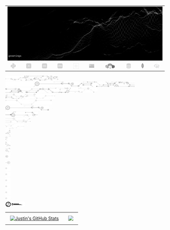<table align="center" border="0" cellspacing="0" cellpadding="0">
  <tr>
    <td colspan="10" border="0" cellspacing="0" cellpadding="0" >
      <a href="https://wallpaperaccess.com/black-digital"> 
        <img src="./images/quantized_relief_adjusted_with_sfmono.png" href="https://wallpaperaccess.com/black-digital"/>
      <a>
    </td>
  </tr>
  <tr>
    <td align="center">
      <a href="https://www.python.org/">
        <img src="./images/languages_icons/python-16.png"/>
        </a>
    </td>
    <td align="center">
      <a href="https://developer.mozilla.org/en-US/docs/Web/JavaScript">
        <img src="./images/languages_icons/js-16.png"/>
      </a>
    </td>
    <td align="center">
      <a href="https://developer.mozilla.org/en-US/docs/Web/CSS">
        <img src="./images/languages_icons/css-16.png"/>
      </a>
    </td>
    <td align="center">
      <a href="https://developer.mozilla.org/en-US/docs/Web/HTML">
        <img src="./images/languages_icons/html-16.png"/>
      </a>
    </td>
    <td align="center">
      <a href="https://www.tableau.com/">
        <img src="./images/languages_icons/tableau-logo.png"/>
      </a>
    </td>
    <td align="center">
      <a href="https://www.zsh.org/">
        <img src="./images/languages_icons/terminal-icon-16.png"/>
      </a>
    </td>
    <td align="center">
      <a href="https://docs.microsoft.com/en-us/office/vba">
        <img src="./images/languages_icons/vba-logo.png"/>
      </a>
    </td>
    <td align="center">
      <a href="https://www.postgresql.org/">
        <img src="./images/languages_icons/database-5-16.png"/>
      </a>
    </td>
    <td align="center">
      <a href="https://www.mongodb.com/">
        <img src="./images/languages_icons/mongodb-logo.png"/>
      </a>
    </td>
    <td align="center">
      <a href="https://www.r-project.org/">
        <img src="./images/languages_icons/r-programming-language.png"/>
      </a>
    </td>
  </tr>
</table>

![neural-network-icon-16](./images/neural_network_original_greyscale_02.png "this")<br>
![neural-network-icon-16](./images/neural_network_original_greyscale_10.png "this this")<br>
![neural-network-icon-16](./images/neural_network_original_greyscale_04.png "this this this")<br>
![neural-network-icon-16](./images/neural_network_original_greyscale_11.png "this this this this")<br>
![neural-network-icon-16](./images/neural_network_original_greyscale_06.png "this this this this this")<br>
![neural-network-icon-16](./images/neural_network_original_greyscale_07.png "this this this this this this")<br>
![neural-network-icon-16](./images/neural_network_original_greyscale_09.png "this this this this this this this")<br>
![neural-network-icon-16](./images/neural_network_original_greyscale_17.png "this this this this this this this this")<br>
![neural-network-icon-16](./images/neural_network_original_greyscale_15.png "this this this this this this this this this")<br>
![neural-network-icon-16](./images/neural_network_original_greyscale_12.png "this this this this this this this this this this")<br>
![neural-network-icon-16](./images/neural_network_original_greyscale_21.png "this this this this this this this this this this this")<br>
![neural-network-icon-16](./images/neural_network_original_greyscale_22.png "this this this this this this this this this this this this")<br>
![neural-network-icon-16](./images/neural_network_original_greyscale_13.png "this this this this this this this this this this this this this")<br>
![neural-network-icon-16](./images/neural_network_original_greyscale_25.png "this this this this this this this this this this this this this this")<br>
![neural-network-icon-16](./images/neural_network_original_greyscale_24.png "this this this this this this this this this this this this this this this")<br>
![neural-network-icon-16](./images/neural_network_original_greyscale_26.png "this this this this this this this this this this this this this this this this")<br>
![neural-network-icon-16](./images/neural_network_original_greyscale_26.png "this this this this this this this this this this this this this this this this this")<br>
![neural-network-icon-16](./images/neural_network_original_greyscale_26.png "this this this this this this this this this this this this this this this this this this")<br>
![neural-network-icon-16](./images/neural_network_original_greyscale_26.png "this this this this this this this this this this this this this this this this this this this")<br>
![neural-network-icon-16](./images/neural_network_original_greyscale_26.png "this this this this this this this this this this this this this this this this this this this this")<br>
![neural-network-icon-16](./images/neural_network_original_greyscale_26.png "this this this this this this this this this this this this this this this this this this this this this")<br>
![neural-network-icon-16](./images/hud_cursor_01.gif "this this this this this this this this this this this this this this this this this this this this this this this this this this this")<br>

<table>
  <tr>
    <td>
      <a href="https://github.com/justineichelberger">
        <img align="center" style="margin:0.5rem" src="https://github-readme-stats.vercel.app/api?username=justineichelberger&show_icons=true&line_height=20&count_private=true&title_color=C0C0C0&text_color=C0C0C0&icon_color=C0C0C0&bg_color=0D1117" alt="Justin's GitHub Stats" />
      </a>
    </td>
    <td>
      <a href="https://github.com/justineichelberger">
        <img align="center" style="margin:0.5rem" src="https://github-readme-stats.vercel.app/api/top-langs/?username=justineichelberger&hide=html, css,Jupyter Notebook&title_color=C0C0C0&text_color=C0C0C0&icon_color=C0C0C0&bg_color=0D1117" />
      </a>
    </td>
  </tr>
</table>